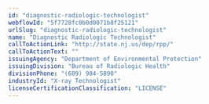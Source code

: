 ```yaml
---
id: "diagnostic-radiologic-technologist"
webflowId: "5f7728fc0b0d0071b8f25121"
urlSlug: "diagnostic-radiologic-technologist"
name: "Diagnostic Radiologic Technologist"
callToActionLink: "http://state.nj.us/dep/rpp/"
callToActionText: ""
issuingAgency: "Department of Environmental Protection"
issuingDivision: "Bureau of Radiologic Health"
divisionPhone: "(609) 984-5890"
industryId: "X-ray Technologist"
licenseCertificationClassification: "LICENSE"
---
```

